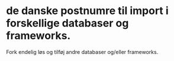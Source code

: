 # de danske postnumre til import i forskellige databaser og frameworks.

Fork endelig løs og tilføj andre databaser og/eller frameworks.